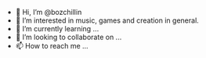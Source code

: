 - 👋 Hi, I’m @bozchillin
- 👀 I’m interested in music, games and creation in general.
- 🌱 I’m currently learning ...
- 💞️ I’m looking to collaborate on ...
- 📫 How to reach me ...

<!---
bozchillin/bozchillin is a ✨ special ✨ repository because its `README.md` (this file) appears on your GitHub profile.
You can click the Preview link to take a look at your changes.
--->
